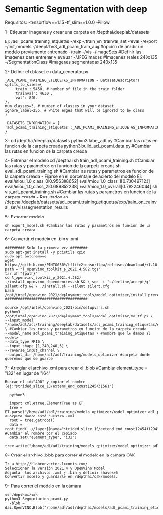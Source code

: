 # Semantic Segmentation with deep

Requisitos:
	-tensorflow==1.15
	-tf_slim==1.0.0
	-Pillow

1- Etiquetar imagenes y crear una carpeta en /depthai/deeplab/datasets
    
   Ej: 
   /adl_pcami_training_etquetas
        -/exp
          -/train_on_trainval_set
            -/eval
            -/export
            -/init_models
              -/deeplabv3_adl_pcami_train_aug #opcion de añadir un modelo previamente entrenado
            -/train
            -/vis
        -/ImageSets #Definir las imagenes para entrenar y evaluar
        -/JPEGImages  #Imagenes reales 240x135
        -/SegmentationClass #Imagenes segmentadas 240x135

2- Definir el dataset en data_generator.py
    
    _ADL_PCAMI_TRAINING_ETIQUETAS_INFORMATION = DatasetDescriptor(
    splits_to_sizes={
        'train': 5450, # number of file in the train folder
        'trainval': 4630 ,
        'val': 820,
    },
    num_classes=3, # number of classes in your dataset
    ignore_label=255, # white edges that will be ignored to be class
    )
    
    _DATASETS_INFORMATION = {
    'adl_pcami_training_etiquetas':_ADL_PCAMI_TRAINING_ETIQUETAS_INFORMATION,
    }

3- cd /depthai/deeplab/datasets
   python3 label_adl.py #Cambiar las rutas en funcion de la carpeta creada
   python3 build_adl_pcami_data.py #Cambiar las rutas en funcion de la carpeta creada 
   
4- Entrenar el modelo
    cd /depthai
    sh train_adl_pcami_training.sh #Cambiar las rutas y parametros en funcion de la carpeta creada
    sh eval_adl_pcami_training.sh  #Cambiar las rutas y parametros en funcion de la carpeta creada
      - Fijarse en el porcentaje de acierto del modelo 
        Ej: eval/miou_1.0_class_0[0.956388652]
            eval/miou_1.0_class_1[0.730497122]
            eval/miou_1.0_class_2[0.689852238]
	          eval/miou_1.0_overall[0.792246044]
    sh vis_adl_pcami_training.sh  #Cambiar las rutas y parametros en funcion de la carpeta creada
      - Resultados en /depthai/deeplab/datasets/adl_pcami_training_etiquetas/exp/train_on_trainval_set/vis/segmentation_results

5- Exportar modelo

    sh export_model.sh #Cambiar las rutas y parametros en funcion de la carpeta creada

6- Convertir el modelo en .bin y .xml
    
    ######### Solo la primera vez ########
    sudo apt-get install -y pciutils cpio
    sudo apt autoremove
    wget https://github.com/PINTO0309/tflite2tensorflow/releases/download/v1.10.4/l_openvino_toolkit_p_2021.4.582.tgz
    path = "l_openvino_toolkit_p_2021.4.582.tgz"
    tar xf "{path}"
    cd l_openvino_toolkit_p_2021.4.582/
    ./install_openvino_dependencies.sh && \ sed -i 's/decline/accept/g' silent.cfg && \ ./install.sh --silent silent.cfg
    bash /opt/intel/openvino_2021/deployment_tools/model_optimizer/install_prerequisites/install_prerequisites.sh
    ######################################
    
    source /opt/intel/openvino_2021/bin/setupvars.sh
    python3 /opt/intel/openvino_2021/deployment_tools/model_optimizer/mo_tf.py \
    --input_model "/home/adl/adl/training/deeplab/datasets/adl_pcami_training_etiquetas/exp/train_on_trainval_set/export/frozen_adl_pcami_training_etiquetas.pb" \ #Cambiar las rutas y parametros en funcion de la carpeta creada
    --model_name adl_pcami_training_etiquetas \ #nombre que le damos al modelo
    --data_type FP16 \
    --input_shape [1,240,240,3] \
    --reverse_input_channel \
    --output_dir /home/adl/adl/training/models_optimizer #carpeta donde queremos que se guarde

7- Arreglar el archivo .xml para crear el .blob #Cambiar element_type = "i32" en lugar de "i64"
    
    Buscar el id="490" y copiar el nombre (ej:"strided_slice_10/extend_end_const1245431561")
    
      python3
    
      import xml.etree.ElementTree as ET
      tree = ET.parse("/home/adl/adl/training/models_optimizer/model_optimizer_adl_pcami_training_etiquetas/adl_pcami_training_etiquetas.xml") #Carpeta donde está nuestro .xml
      root = tree.getroot()
      data = root.find('.//layer[@name="strided_slice_10/extend_end_const1245431294"]/data') #Cambiar el nombre por el copiado
      data.set("element_type", "i32")
      tree.write("/home/adl/adl/training/models_optimizer/model_optimizer_adl_pcami_training_etiquetas/adl_pcami_training_etiquetas.xml")
     
8- Crear el archivo .blob para correr el modelo en la camara OAK
    
    Ir a http://blobconverter.luxonis.com/
    Seleccionar la versión 2021.4 y OpenVino Model
    Adjuntar los archivos .xml y .bin y definir shaves=6
    Convertir modelo y guardarlo en /depthai/oak/models.
    
9- Para correr el modelo en la cámara
    
    cd /depthai/oak
    python3 Segmentacion_pcami.py 
      -blob = dai.OpenVINO.Blob("/home/adl/adl/depthai/models/adl_pcami_training_etiquetas.blob")
 
